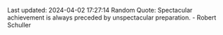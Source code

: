 Last updated: 2024-04-02 17:27:14
Random Quote: Spectacular achievement is always preceded by unspectacular preparation. - Robert Schuller